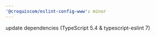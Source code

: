 ```yaml
---
'@croquiscom/eslint-config-www': minor
---
```


update dependencies (TypeScript 5.4 & typescript-eslint 7)
